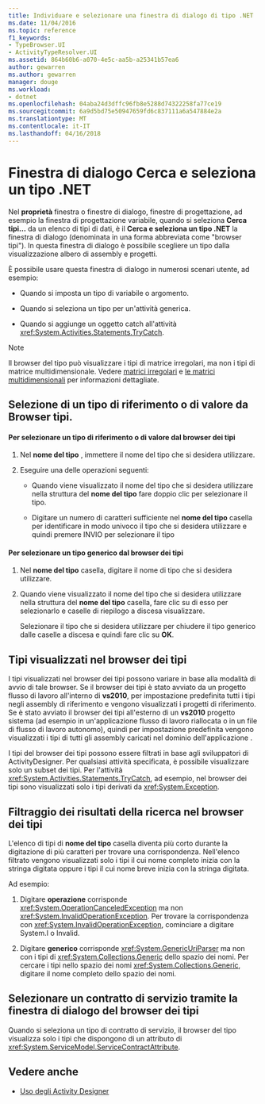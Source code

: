 ```yaml
---
title: Individuare e selezionare una finestra di dialogo di tipo .NET | Documenti Microsoft
ms.date: 11/04/2016
ms.topic: reference
f1_keywords:
- TypeBrowser.UI
- ActivityTypeResolver.UI
ms.assetid: 864b60b6-a070-4e5c-aa5b-a25341b57ea6
author: gewarren
ms.author: gewarren
manager: douge
ms.workload:
- dotnet
ms.openlocfilehash: 04aba24d3dffc96fb8e5288d74322258fa77ce19
ms.sourcegitcommit: 6a9d5bd75e50947659fd6c837111a6a547884e2a
ms.translationtype: MT
ms.contentlocale: it-IT
ms.lasthandoff: 04/16/2018
---
```

# <a name="browse-and-select-a-net-type-dialog-box"></a>Finestra di dialogo Cerca e seleziona un tipo .NET

Nel **proprietà** finestra o finestre di dialogo, finestre di progettazione, ad esempio la finestra di progettazione variabile, quando si seleziona **Cerca tipi...**  da un elenco di tipi di dati, è il **Cerca e seleziona un tipo .NET** la finestra di dialogo (denominata in una forma abbreviata come "browser tipi"). In questa finestra di dialogo è possibile scegliere un tipo dalla visualizzazione albero di assembly e progetti.

 È possibile usare questa finestra di dialogo in numerosi scenari utente, ad esempio:

-   Quando si imposta un tipo di variabile o argomento.

-   Quando si seleziona un tipo per un'attività generica.

-   Quando si aggiunge un oggetto catch all'attività <xref:System.Activities.Statements.TryCatch>.

> [!NOTE]
> Il browser del tipo può visualizzare i tipi di matrice irregolari, ma non i tipi di matrice multidimensionale. Vedere [matrici irregolari](http://go.microsoft.com/fwlink/?LinkId=195226) e [le matrici multidimensionali](http://go.microsoft.com/fwlink/?LinkId=195227) per informazioni dettagliate.

## <a name="selecting-a-value-or-reference-type-from-the-type-browser"></a>Selezione di un tipo di riferimento o di valore da Browser tipi.

#### <a name="to-select-a-value-or-reference-type-from-the-type-browser"></a>Per selezionare un tipo di riferimento o di valore dal browser dei tipi

1.  Nel **nome del tipo** , immettere il nome del tipo che si desidera utilizzare.

2.  Eseguire una delle operazioni seguenti:

    -   Quando viene visualizzato il nome del tipo che si desidera utilizzare nella struttura del **nome del tipo** fare doppio clic per selezionare il tipo.

    -   Digitare un numero di caratteri sufficiente nel **nome del tipo** casella per identificare in modo univoco il tipo che si desidera utilizzare e quindi premere INVIO per selezionare il tipo

#### <a name="to-select-a-generic-type-from-the-type-browser"></a>Per selezionare un tipo generico dal browser dei tipi

1.  Nel **nome del tipo** casella, digitare il nome di tipo che si desidera utilizzare.

2.  Quando viene visualizzato il nome del tipo che si desidera utilizzare nella struttura del **nome del tipo** casella, fare clic su di esso per selezionarlo e caselle di riepilogo a discesa visualizzare.

     Selezionare il tipo che si desidera utilizzare per chiudere il tipo generico dalle caselle a discesa e quindi fare clic su **OK**.

## <a name="types-displayed-in-the-type-browser"></a>Tipi visualizzati nel browser dei tipi
 I tipi visualizzati nel browser dei tipi possono variare in base alla modalità di avvio di tale browser. Se il browser dei tipi è stato avviato da un progetto flusso di lavoro all'interno di **vs2010**, per impostazione predefinita tutti i tipi negli assembly di riferimento e vengono visualizzati i progetti di riferimento. Se è stato avviato il browser dei tipi all'esterno di un **vs2010** progetto sistema (ad esempio in un'applicazione flusso di lavoro riallocata o in un file di flusso di lavoro autonomo), quindi per impostazione predefinita vengono visualizzati i tipi di tutti gli assembly caricati nel dominio dell'applicazione .

 I tipi del browser dei tipi possono essere filtrati in base agli sviluppatori di ActivityDesigner. Per qualsiasi attività specificata, è possibile visualizzare solo un subset dei tipi. Per l'attività <xref:System.Activities.Statements.TryCatch>, ad esempio, nel browser dei tipi sono visualizzati solo i tipi derivati da <xref:System.Exception>.

## <a name="filtering-search-results-in-the-type-browser"></a>Filtraggio dei risultati della ricerca nel browser dei tipi
 L'elenco di tipi di **nome del tipo** casella diventa più corto durante la digitazione di più caratteri per trovare una corrispondenza. Nell'elenco filtrato vengono visualizzati solo i tipi il cui nome completo inizia con la stringa digitata oppure i tipi il cui nome breve inizia con la stringa digitata.

 Ad esempio:

1.  Digitare **operazione** corrisponde <xref:System.OperationCanceledException> ma non <xref:System.InvalidOperationException>. Per trovare la corrispondenza con <xref:System.InvalidOperationException>, cominciare a digitare System.I o Invalid.

2.  Digitare **generico** corrisponde <xref:System.GenericUriParser> ma non con i tipi di <xref:System.Collections.Generic> dello spazio dei nomi. Per cercare i tipi nello spazio dei nomi <xref:System.Collections.Generic>, digitare il nome completo dello spazio dei nomi.

## <a name="selecting-a-service-contract-using-the-type-browser-dialog"></a>Selezionare un contratto di servizio tramite la finestra di dialogo del browser dei tipi
 Quando si seleziona un tipo di contratto di servizio, il browser del tipo visualizza solo i tipi che dispongono di un attributo di <xref:System.ServiceModel.ServiceContractAttribute>.

## <a name="see-also"></a>Vedere anche

- [Uso degli Activity Designer](../workflow-designer/using-the-activity-designers.md)